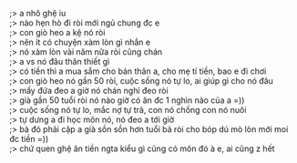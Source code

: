 ;> a nhô ghệ iu<br>
;> nào hẹn hò đi ròi mới ngủ chung đc e<br>
;> con giò heo a kệ nó ròi<br>
;> nên ít có chuyện xàm lòn gì nhắn e<br>
;> nó xàm lòn vài năm nữa ròi cũng chán <br>
;> a vs nó đâu thân thiết gì<br>
;> có tiền thì a mua sắm cho bản thân a, cho mẹ tí tiền, bao e đi chơi<br>
;> con giò heo nó gần 50 ròi, cuộc sống nó tự lo, ai giúp gì cho nó đâu<br>
;> mấy đứa đeo a giờ nó chán nghỉ đeo ròi<br>
;> già gần 50 tuổi ròi nó nào giờ có ăn đc 1 nghìn nào của a =))<br>
;> cuộc sống nó tự lo, mắc nợ tự trả, con nó chồng con nó nuôi<br>
;> tự dưng a đi học môn nó, nó đeo a tới giờ<br>
;> bà đó phải cặp a già sồn sồn hơn tuổi bả ròi cho bóp dú mò lòn mới moi đc tiền =))<br>
;> chứ quen ghệ ăn tiền ngta kiểu gì cũng có môn đó à e, ai cũng z hết
